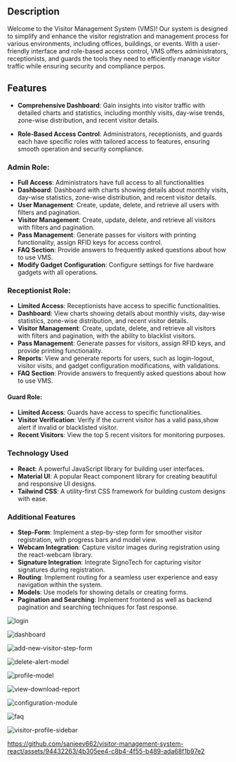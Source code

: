 ## Description

Welcome to the Visitor Management System (VMS)! Our system is designed to simplify and enhance the visitor registration and management process for various environments, including offices, buildings, or events. With a user-friendly interface and role-based access control, VMS offers administrators, receptionists, and guards the tools they need to efficiently manage visitor traffic while ensuring security and compliance perpos.

## Features

- **Comprehensive Dashboard**: Gain insights into visitor traffic with detailed charts and statistics, including monthly visits, day-wise trends, zone-wise distribution, and recent visitor details.

- **Role-Based Access Control**: Administrators, receptionists, and guards each have specific roles with tailored access to features, ensuring smooth operation and security compliance.

### Admin Role:

- **Full Access**: Administrators have full access to all functionalities
- **Dashboard**: Dashboard with charts showing details about monthly visits, day-wise statistics, zone-wise distribution, and recent visitor details.
- **User Management**: Create, update, delete, and retrieve all users with filters and pagination.
- **Visitor Management**: Create, update, delete, and retrieve all visitors with filters and pagination.
- **Pass Management**: Generate passes for visitors with printing functionality, assign RFID keys for access control.
- **FAQ Section**: Provide answers to frequently asked questions about how to use VMS.
- **Modify Gadget Configuration**: Configure settings for five hardware gadgets with all operations.


### Receptionist Role:

- **Limited Access**: Receptionists have access to specific functionalities.
- **Dashboard**: View charts showing details about monthly visits, day-wise statistics, zone-wise distribution, and recent visitor details.
- **Visitor Management**: Create, update, delete, and retrieve all visitors with filters and pagination, with the ability to blacklist visitors.
- **Pass Management**: Generate passes for visitors, assign RFID keys, and provide printing functionality.
- **Reports**: View and generate reports for users, such as login-logout, visitor visits, and gadget configuration modifications, with validations.
- **FAQ Section**: Provide answers to frequently asked questions about how to use VMS.

#### Guard Role:

- **Limited Access**: Guards have access to specific functionalities.
- **Visitor Verification**: Verify if the current visitor has a valid pass,show alert if invalid or blacklisted visitor.
- **Recent Visitors**: View the top 5 recent visitors for monitoring purposes.

### Technology Used

- **React**: A powerful JavaScript library for building user interfaces.
- **Material UI**: A popular React component library for creating beautiful and responsive UI designs.
- **Tailwind CSS**: A utility-first CSS framework for building custom designs with ease.

### Additional Features

- **Step-Form**: Implement a step-by-step form for smoother visitor registration, with progress bars and model view.
- **Webcam Integration**: Capture visitor images during registration using the react-webcam library.
- **Signature Integration**: Integrate SignoTech for capturing visitor signatures during registration.
- **Routing**: Implement routing for a seamless user experience and easy navigation within the system.
- **Models**: Use models for showing details or creating forms.
- **Pagination and Searching**: Implement frontend as well as backend pagination and searching techniques for fast response.

![login](https://github.com/sanjeev662/visitor-management-system-react/assets/94432263/be65aec7-e6aa-4245-9e01-2ef899271a51)

![dashboard](https://github.com/sanjeev662/visitor-management-system-react/assets/94432263/647077ca-0c67-40fe-becf-bc923601bf88)

![add-new-visitor-step-form](https://github.com/sanjeev662/visitor-management-system-react/assets/94432263/d662ddfe-aa3f-47f7-a5ff-97cb72a13f8b)

![delete-alert-model](https://github.com/sanjeev662/visitor-management-system-react/assets/94432263/fad07bf6-d080-4542-aebd-4fff41eabe1e)

![profile-model](https://github.com/sanjeev662/visitor-management-system-react/assets/94432263/97b42902-54ac-4c22-8cdf-ae191339dedc)

![view-download-report](https://github.com/sanjeev662/visitor-management-system-react/assets/94432263/be9e89f5-8e0b-497b-a49f-6589f31d7669)

![configuration-module](https://github.com/sanjeev662/visitor-management-system-react/assets/94432263/d30be889-8dfe-4779-95f0-f7283e8d84c0)

![faq](https://github.com/sanjeev662/visitor-management-system-react/assets/94432263/b9279e6e-53f9-483a-850c-4c11336c4376)

![visitor-profile-sidebar](https://github.com/sanjeev662/visitor-management-system-react/assets/94432263/48b7de52-bb2a-4d27-8a51-8d06f75da93d)

https://github.com/sanjeev662/visitor-management-system-react/assets/94432263/4b305ee4-c8b4-4f55-b489-ada68f1b97e2










